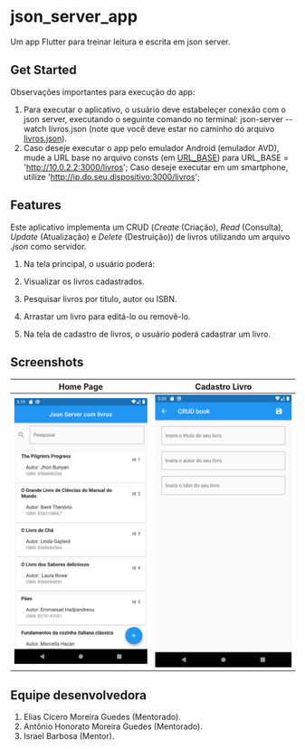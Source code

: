 # json_server_app
Um app Flutter para treinar leitura e escrita em json server.

## Get Started
Observações importantes para execução do app:

1. Para executar o aplicativo, o usuário deve estabeleçer conexão com o json server, executando o seguinte comando no terminal: json-server --watch livros.json (note que você deve estar no caminho do arquivo [livros.json](json_server/livros.json)).
2. Caso deseje executar o app pelo emulador Android (emulador AVD), mude a URL base no arquivo consts (em [URL_BASE](lib/app/utils/consts.dart)) para URL_BASE = 'http://10.0.2.2:3000/livros'; Caso deseje executar em um smartphone, utilize 'http://ip.do.seu.dispositivo:3000/livros';

## Features
Este aplicativo implementa um CRUD (_Create_ (Criação), _Read_ (Consulta), _Update_ (Atualização) e _Delete_ (Destruição)) de livros utilizando um arquivo _.json_ como servidor.

1. Na tela principal, o usuário poderá:
  1. Visualizar os livros cadastrados.
  2. Pesquisar livros por titulo, autor ou ISBN.
  3. Arrastar um livro para editá-lo ou removê-lo.

2. Na tela de cadastro de livros, o usuário poderá cadastrar um livro.

## Screenshots
Home Page                  |  Cadastro Livro
:-------------------------:|:-------------------------:
<img src="screenshots_readme/json_server_home_page.png" width="300">|<img src="screenshots_readme/json_server_cadastro_livro.png" width="300">|

## Equipe desenvolvedora
1. Elias Cícero Moreira Guedes (Mentorado).
2. Antônio Honorato Moreira Guedes (Mentorado).
3. Israel Barbosa (Mentor).